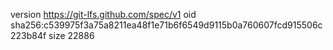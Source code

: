 version https://git-lfs.github.com/spec/v1
oid sha256:c539975f3a75a8211ea48f1e71b6f6549d9115b0a760607fcd915506c223b84f
size 22886
